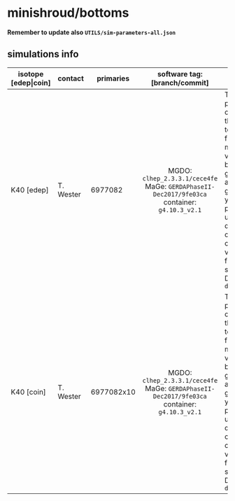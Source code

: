 # minishroud/bottoms
**Remember to update also `UTILS/sim-parameters-all.json`**

## simulations info

| isotope \[edep\|coin\] | contact     | primaries   | software tag: \[branch/commit\]                                                              | notes   |
| ---------------------- | ----------- | ---------   | :------------------------------------------------------------------------------------------: | ------- |
| K40    \[edep\]        | T. Wester   | 6977082     | MGDO: `clhep_2.3.3.1/cece4fe` MaGe: `GERDAPhaseII-Dec2017/9fe03ca` container: `g4.10.3_v2.1` | The number of primaries is calculated such that if you put together *all* the five parts in the minishroud volume (i.e. top, bottom, tub, glue_ring_bottom and glue_ring_top) you get 1E08 primaries uniformly distributed all over the complete volume. You can find also simulations with Decay0 under `dk0/` |
| K40    \[coin\]        | T. Wester   | 6977082x10  | MGDO: `clhep_2.3.3.1/cece4fe` MaGe: `GERDAPhaseII-Dec2017/9fe03ca` container: `g4.10.3_v2.1` | The number of primaries is calculated such that if you put together *all* the five parts in the minishroud volume (i.e. top, bottom, tub, glue_ring_bottom and glue_ring_top) you get 1E09 primaries uniformly distributed all over the complete volume. You can find also simulations with Decay0 under `dk0/` |
